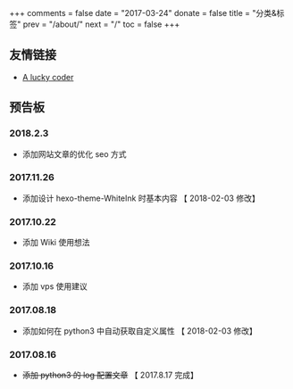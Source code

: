 +++
comments = false
date = "2017-03-24"
donate = false
title = "分类&标签"
prev = "/about/"
next = "/"
toc = false
+++

## <i class="icon-group"></i> 友情链接

+ [A lucky coder](https://aluckycoder.github.io/)

## <i class="icon-tasks"></i> 预告板

### 2018.2.3

+ 添加网站文章的优化 seo 方式

### 2017.11.26

+ 添加设计 hexo-theme-WhiteInk 时基本内容 【 2018-02-03 修改】

### 2017.10.22

+ 添加 Wiki 使用想法

### 2017.10.16

+ 添加 vps 使用建议

### 2017.08.18

+ 添加如何在 python3 中自动获取自定义属性 【 2018-02-03 修改】

### 2017.08.16

+ ~~添加 python3 的 log 配置文章~~ 【 2017.8.17 完成】